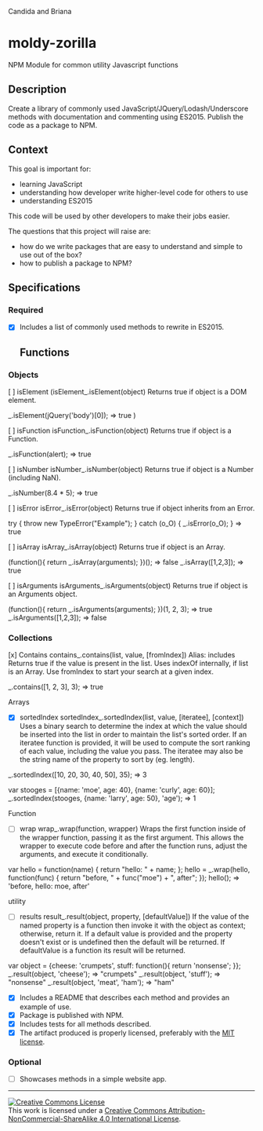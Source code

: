 Candida and Briana
# moldy-zorilla
NPM Module for common utility Javascript functions
## Description
  
Create a library of commonly used JavaScript/JQuery/Lodash/Underscore methods with documentation and commenting using ES2015. Publish the code as a package to NPM.
## Context

This goal is important for:
- learning JavaScript
- understanding how developer write higher-level code for others to use
- understanding ES2015

This code will be used by other developers to make their jobs easier.

The questions that this project will raise are:
- how do we write packages that are easy to understand and simple to use out of the box?
- how to publish a package to NPM?
## Specifications
### Required
- [x] Includes a list of commonly used methods to rewrite in ES2015.

  ## Functions

 ### Objects

[ ] isElement
(isElement_.isElement(object)
Returns true if object is a DOM element.

_.isElement(jQuery('body')[0]);
=> true
)

[ ] isFunction
isFunction_.isFunction(object)
Returns true if object is a Function.

_.isFunction(alert);
=> true

[ ] isNumber
isNumber_.isNumber(object)
Returns true if object is a Number (including NaN).

_.isNumber(8.4 * 5);
=> true

[ ] isError
isError_.isError(object)
Returns true if object inherits from an Error.

try {
  throw new TypeError("Example");
} catch (o_O) {
  _.isError(o_O);
}
=> true

[ ] isArray
isArray_.isArray(object)
Returns true if object is an Array.

(function(){ return _.isArray(arguments); })();
=> false
_.isArray([1,2,3]);
=> true

[ ] isArguments
isArguments_.isArguments(object)
Returns true if object is an Arguments object.

(function(){ return _.isArguments(arguments); })(1, 2, 3);
=> true
_.isArguments([1,2,3]);
=> false


### Collections

[x] Contains
contains_.contains(list, value, [fromIndex]) Alias: includes
Returns true if the value is present in the list. Uses indexOf internally, if list is an Array. Use fromIndex to start your search at a given index.

_.contains([1, 2, 3], 3);
=> true

Arrays

- [x] sortedIndex
sortedIndex_.sortedIndex(list, value, [iteratee], [context])
Uses a binary search to determine the index at which the value should be inserted into the list in order to maintain the list's sorted order. If an iteratee function is provided, it will be used to compute the sort ranking of each value, including the value you pass. The iteratee may also be the string name of the property to sort by (eg. length).

_.sortedIndex([10, 20, 30, 40, 50], 35);
=> 3

var stooges = [{name: 'moe', age: 40}, {name: 'curly', age: 60}];
_.sortedIndex(stooges, {name: 'larry', age: 50}, 'age');
=> 1

Function

- [ ] wrap
wrap_.wrap(function, wrapper)
Wraps the first function inside of the wrapper function, passing it as the first argument. This allows the wrapper to execute code before and after the function runs, adjust the arguments, and execute it conditionally.

var hello = function(name) { return "hello: " + name; };
hello = _.wrap(hello, function(func) {
  return "before, " + func("moe") + ", after";
});
hello();
=> 'before, hello: moe, after'

utility

- [ ] results
result_.result(object, property, [defaultValue])
If the value of the named property is a function then invoke it with the object as context; otherwise, return it. If a default value is provided and the property doesn't exist or is undefined then the default will be returned. If defaultValue is a function its result will be returned.

var object = {cheese: 'crumpets', stuff: function(){ return 'nonsense'; }};
_.result(object, 'cheese');
=> "crumpets"
_.result(object, 'stuff');
=> "nonsense"
_.result(object, 'meat', 'ham');
=> "ham"


- [x] Includes a README that describes each method and provides an example of use.
- [x] Package is published with NPM.
- [x] Includes tests for all methods described.
- [x] The artifact produced is properly licensed, preferably with the [MIT license](https://opensource.org/licenses/MIT).
### Optional
- [ ] Showcases methods in a simple website app.

---

<!-- LICENSE -->

<a rel="license" href="http://creativecommons.org/licenses/by-nc-sa/4.0/"><img alt="Creative Commons License" style="border-width:0" src="https://i.creativecommons.org/l/by-nc-sa/4.0/80x15.png" /></a>
<br />This work is licensed under a <a rel="license" href="http://creativecommons.org/licenses/by-nc-sa/4.0/">Creative Commons Attribution-NonCommercial-ShareAlike 4.0 International License</a>.
